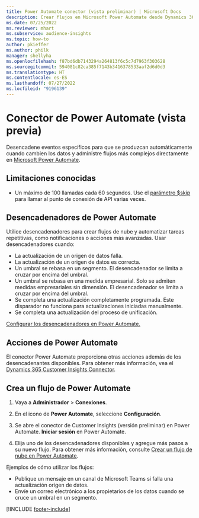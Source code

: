 ```yaml
---
title: Power Automate conector (vista preliminar) | Microsoft Docs
description: Crear flujos en Microsoft Power Automate desde Dynamics 365 Customer Insights.
ms.date: 07/25/2022
ms.reviewer: mhart
ms.subservice: audience-insights
ms.topic: how-to
author: pkieffer
ms.author: philk
manager: shellyha
ms.openlocfilehash: f87bd6db7143294a264813f6c5c7d7963f303628
ms.sourcegitcommit: 594081c82ca385f7143b3416378533aaf2d6d0d3
ms.translationtype: HT
ms.contentlocale: es-ES
ms.lasthandoff: 07/27/2022
ms.locfileid: "9196139"
---
```

# <a name="power-automate-connector-preview"></a>Conector de Power Automate (vista previa)

Desencadene eventos específicos para que se produzcan automáticamente cuando cambien los datos y administre flujos más complejos directamente en [Microsoft Power Automate](https://flow.microsoft.com/).

## <a name="known-limitations"></a>Limitaciones conocidas

- Un máximo de 100 llamadas cada 60 segundos. Use el [parámetro $skip](/connectors/customerinsights/#get-items-from-an-entity) para llamar al punto de conexión de API varias veces.

## <a name="power-automate-triggers"></a>Desencadenadores de Power Automate

Utilice desencadenadores para crear flujos de nube y automatizar tareas repetitivas, como notificaciones o acciones más avanzadas. Usar desencadenadores cuando:

- La actualización de un origen de datos falla.
- La actualización de un origen de datos es correcta.
- Un umbral se rebasa en un segmento. El desencadenador se limita a cruzar por encima del umbral.
- Un umbral se rebasa en una medida empresarial. Solo se admiten medidas empresariales sin dimensión. El desencadenador se limita a cruzar por encima del umbral.
- Se completa una actualización completamente programada. Este disparador no funciona para actualizaciones iniciadas manualmente.
- Se completa una actualización del proceso de unificación.

[Configurar los desencadenadores en Power Automate.](https://flow.microsoft.com/connectors/shared_customerinsights/dynamics-365-customer-insights-connector/)

## <a name="power-automate-actions"></a>Acciones de Power Automate

El conector Power Automate proporciona otras acciones además de los desencadenantes disponibles. Para obtener más información, vea el [Dynamics 365 Customer Insights Connector](/connectors/customerinsights/).

## <a name="create-a-power-automate-flow"></a>Crea un flujo de Power Automate

1. Vaya a **Administrador** > **Conexiones**.

1. En el icono de **Power Automate**, seleccione **Configuración**.

1. Se abre el conector de Customer Insights (versión preliminar) en Power Automate. **Iniciar sesión** en Power Automate.

1. Elija uno de los desencadenadores disponibles y agregue más pasos a su nuevo flujo. Para obtener más información, consulte [Crear un flujo de nube en Power Automate](/power-automate/get-started-logic-flow).

Ejemplos de cómo utilizar los flujos: 
- Publique un mensaje en un canal de Microsoft Teams si falla una actualización origen de datos. 
- Envíe un correo electrónico a los propietarios de los datos cuando se cruce un umbral en un segmento.

[!INCLUDE [footer-include](includes/footer-banner.md)]

